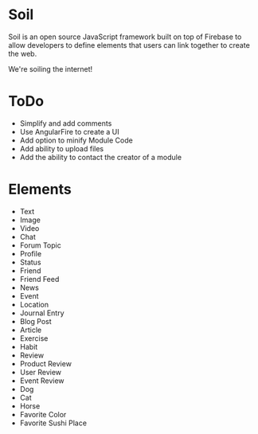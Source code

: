 Soil
====

Soil is an open source JavaScript framework built on top of Firebase to allow developers to define elements that users can link together to create the web.

We're soiling the internet!

ToDo
===
* Simplify and add comments
* Use AngularFire to create a UI
* Add option to minify Module Code
* Add ability to upload files
* Add the ability to contact the creator of a module

Elements
===
* Text
* Image
* Video
* Chat
* Forum Topic
* Profile
* Status
* Friend
* Friend Feed
* News
* Event
* Location
* Journal Entry
* Blog Post
* Article
* Exercise
* Habit
* Review
* Product Review
* User Review
* Event Review
* Dog
* Cat
* Horse
* Favorite Color
* Favorite Sushi Place

